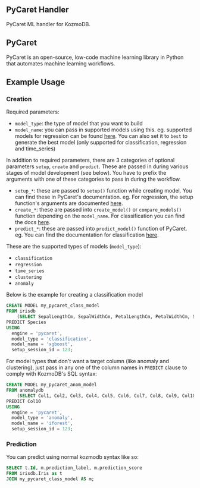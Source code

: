 ## PyCaret Handler

PyCaret ML handler for KozmoDB.

## PyCaret

PyCaret is an open-source, low-code machine learning library in Python that automates machine learning workflows.

## Example Usage

### Creation

Required parameters:
- `model_type`: the type of model that you want to build
- `model_name`: you can pass in supported models using this. eg. supported models for regression can be found [here](https://pycaret.readthedocs.io/en/latest/api/regression.html#pycaret.regression.create_model). You can also set it to `best` to generate the best model (only supported for classification, regression and time_series)

In addition to required parameters, there are 3 categories of optional parameters `setup`, `create` and `predict`. These are passed in during various stages of model development (see below). You have to prefix the arguments with one of these categories to pass in during the workflow.
- `setup_*`: these are passed to `setup()` function while creating model. You can find these in PyCaret's documentation. eg. For regression, the setup function's arguments are documented [here](https://pycaret.readthedocs.io/en/latest/api/regression.html#pycaret.regression.RegressionExperiment.setup).
- `create_*`: these are passed into `create_model()` or `compare_models()` function depending on the `model_name`. For classification you can find the docs [here](https://pycaret.readthedocs.io/en/latest/api/classification.html#pycaret.classification.create_model).
- `predict_*`: these are passed into `predict_model()` function of PyCaret. eg. You can find the documentation for classification [here](https://pycaret.readthedocs.io/en/latest/api/classification.html#pycaret.classification.predict_model).

These are the supported types of models (`model_type`):
- `classification`
- `regression`
- `time_series`
- `clustering`
- `anomaly`

Below is the example for creating a classification model

~~~sql
CREATE MODEL my_pycaret_class_model
FROM irisdb
    (SELECT SepalLengthCm, SepalWidthCm, PetalLengthCm, PetalWidthCm, Species FROM Iris)
PREDICT Species
USING 
  engine = 'pycaret',
  model_type = 'classification',
  model_name = 'xgboost',
  setup_session_id = 123;
~~~~

For model types that don't want a target column (like anomaly and clustering), just pass in any one of the column names in `PREDICT` clause to comply with KozmoDB's SQL syntax:

~~~sql
CREATE MODEL my_pycaret_anom_model
FROM anomalydb
    (SELECT Col1, Col2, Col3, Col4, Col5, Col6, Col7, Col8, Col9, Col10 FROM anomaly)
PREDICT Col10
USING 
  engine = 'pycaret',
  model_type = 'anomaly',
  model_name = 'iforest',
  setup_session_id = 123;
~~~~

### Prediction

You can predict using normal kozmodb syntax like so:

~~~sql
SELECT t.Id, m.prediction_label, m.prediction_score
FROM irisdb.Iris as t
JOIN my_pycaret_class_model AS m;
~~~~
